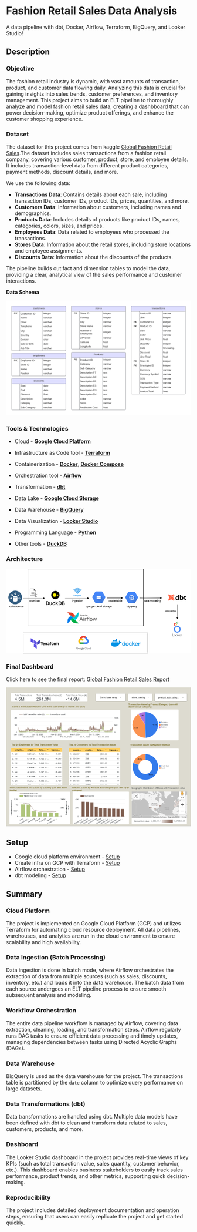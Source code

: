 # Fashion Retail Sales Data Analysis

A data pipeline with dbt, Docker, Airflow, Terraform, BigQuery, and Looker Studio!

## Description

### Objective

The fashion retail industry is dynamic, with vast amounts of transaction, product, and customer data flowing daily. Analyzing this data is crucial for gaining insights into sales trends, customer preferences, and inventory management. This project aims to build an ELT pipeline to thoroughly analyze and model fashion retail sales data, creating a dashbboard that can power decision-making, optimize product offerings, and enhance the customer shopping experience.

### Dataset

The dataset for this project comes from kaggle [Global Fashion Retail Sales](https://www.kaggle.com/datasets/ricgomes/global-fashion-retail-stores-dataset?select=products.csv).The dataset includes sales transactions from a fashion retail company, covering various customer, product, store, and employee details. It includes transaction-level data from different product categories, payment methods, discount details, and more.

We use the following data:

- **Transactions Data**: Contains details about each sale, including transaction IDs, customer IDs, product IDs, prices, quantities, and more.
- **Customers Data**: Information about customers, including names and demographics.
- **Products Data**: Includes details of products like product IDs, names, categories, colors, sizes, and prices.
- **Employees Data**: Data related to employees who processed the transactions.
- **Stores Data**: Information about the retail stores, including store locations and employee assignments.
- **Discounts Data**: Information about the discounts of the products.

The pipeline builds out fact and dimension tables to model the data, providing a clear, analytical view of the sales performance and customer interactions.

**Data Schema**

![dataset](./images/dataset.png)

### Tools & Technologies

- Cloud - [**Google Cloud Platform**](https://cloud.google.com/)

- Infrastructure as Code tool - [**Terraform**](https://www.terraform.io/)
- Containerization - [**Docker**](https://www.docker.com/), [**Docker Compose**](https://docs.docker.com/compose/)

- Orchestration tool - [**Airflow**](https://airflow.apache.org/)

- Transformation - [**dbt**](https://www.getdbt.com/)

- Data Lake - [**Google Cloud Storage**](https://cloud.google.com/storage)

- Data Warehouse - [**BigQuery**](https://cloud.google.com/bigquery)
- Data Visualization - [**Looker Studio**](https://datastudio.google.com/overview)
- Programming Language - [**Python**](https://www.python.org/)
- Other tools - [**DuckDB**](https://duckdb.org/)

### Architecture

![archi](./images/archi.png)

### Final Dashboard
Click here to see the final report: [Global Fashion Retail Sales Report](https://lookerstudio.google.com/reporting/00949454-9e37-4db1-a51f-732a993c8556)

![dashboard](./images/dashboard.png)


## Setup

- Google cloud platform environment - [Setup](./setup/GCP-setup.md)
- Create infra on GCP with Terraform - [Setup](./setup/Terraform-setup.md)
- Airflow orchestration - [Setup](./setup/Airflow-Setup.md)
- dbt modeling - [Setup](./setup/dbt-setup.md)

## Summary

### Cloud Platform
The project is implemented on Google Cloud Platform (GCP) and utilizes Terraform for automating cloud resource deployment. All data pipelines, warehouses, and analytics are run in the cloud environment to ensure scalability and high availability.

### Data Ingestion (Batch Processing)
Data ingestion is done in batch mode, where Airflow orchestrates the extraction of data from multiple sources (such as sales, discounts, inventory, etc.) and loads it into the data warehouse. The batch data from each source undergoes an ELT pipeline process to ensure smooth subsequent analysis and modeling.

### Workflow Orchestration
The entire data pipeline workflow is managed by Airflow, covering data extraction, cleaning, loading, and transformation steps. Airflow regularly runs DAG tasks to ensure efficient data processing and timely updates, managing dependencies between tasks using Directed Acyclic Graphs (DAGs).

### Data Warehouse
BigQuery is used as the data warehouse for the project. The transactions table is partitioned by the `date` column to optimize query performance on large datasets.

### Data Transformations (dbt)
Data transformations are handled using dbt. Multiple data models have been defined with dbt to clean and transform data related to sales, customers, products, and more.

### Dashboard
The Looker Studio dashboard in the project provides real-time views of key KPIs (such as total transaction value, sales quantity, customer behavior, etc.). This dashboard enables business stakeholders to easily track sales performance, product trends, and other metrics, supporting quick decision-making.

### Reproducibility
The project includes detailed deployment documentation and operation steps, ensuring that users can easily replicate the project and get started quickly.
